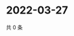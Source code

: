 # 2022-03-27

共 0 条

<!-- BEGIN WEIBO -->
<!-- 最后更新时间 Sun Mar 27 2022 03:12:02 GMT+0800 (China Standard Time) -->

<!-- END WEIBO -->
